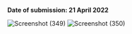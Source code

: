 __Date of submission: 21 April 2022__

![Screenshot (349)](https://user-images.githubusercontent.com/101721886/164202994-e6fe3d70-ab23-4b52-aa97-ecd3018f5891.png)
![Screenshot (350)](https://user-images.githubusercontent.com/101721886/164203022-11a2181a-d8c4-4ac6-8b18-c8c80046d8c0.png)
